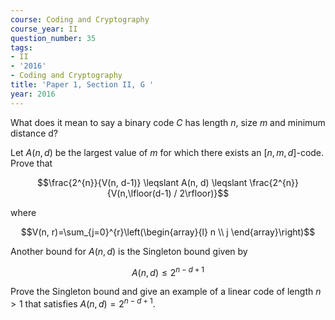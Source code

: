 ```yaml
---
course: Coding and Cryptography
course_year: II
question_number: 35
tags:
- II
- '2016'
- Coding and Cryptography
title: 'Paper 1, Section II, G '
year: 2016
---
```




What does it mean to say a binary code $C$ has length $n$, size $m$ and minimum distance d?

Let $A(n, d)$ be the largest value of $m$ for which there exists an $[n, m, d]$-code. Prove that

$$\frac{2^{n}}{V(n, d-1)} \leqslant A(n, d) \leqslant \frac{2^{n}}{V(n,\lfloor(d-1) / 2\rfloor)}$$

where

$$V(n, r)=\sum_{j=0}^{r}\left(\begin{array}{l}
n \\
j
\end{array}\right)$$

Another bound for $A(n, d)$ is the Singleton bound given by

$$A(n, d) \leqslant 2^{n-d+1}$$

Prove the Singleton bound and give an example of a linear code of length $n>1$ that satisfies $A(n, d)=2^{n-d+1}$.